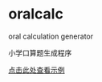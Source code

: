 # oralcalc
oral calculation generator

小学口算题生成程序

[点击此处查看示例](http://htmlpreview.github.io/?https://github.com/liliguet/oralcal/blob/master/index.html)

